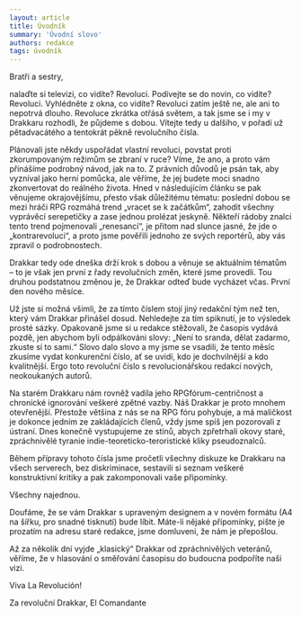 ```yaml
---
layout: article
title: Úvodník
summary: 'Úvodní slovo'
authors: redakce
tags: úvodník
---
```


Bratři a sestry,

nalaďte si televizi, co vidíte? Revoluci. Podívejte se do novin, co vidíte? Revoluci. Vyhlédněte z okna, co vidíte? Revoluci zatím ještě ne, ale ani to nepotrvá dlouho. Revoluce zkrátka otřásá světem, a tak jsme se i my v Drakkaru rozhodli, že půjdeme s dobou. Vítejte tedy u dalšího, v pořadí už pětadvacátého a tentokrát pěkně revolučního čísla.

Plánovali jste někdy uspořádat vlastní revoluci, povstat proti zkorumpovaným režimům se zbraní v ruce? Víme, že ano, a proto vám přinášíme podrobný návod, jak na to. Z právních důvodů je psán tak, aby vyzníval jako herní pomůcka, ale věříme, že jej budete moci snadno zkonvertovat do reálného života. Hned v následujícím článku se pak věnujeme okrajovějšímu, přesto však důležitému tématu: poslední dobou se mezi hráči RPG rozmáhá trend „vracet se k začátkům“, zahodit všechny vyprávěcí serepetičky a zase jednou prolézat jeskyně. Někteří rádoby znalci tento trend pojmenovali „renesancí“, je přitom nad slunce jasné, že jde o „kontrarevoluci“, a proto jsme pověřili jednoho ze svých reportérů, aby vás zpravil o podrobnostech.

Drakkar tedy ode dneška drží krok s dobou a věnuje se aktuálním tématům – to je však jen první z řady revolučních změn, které jsme provedli. Tou druhou podstatnou změnou je, že Drakkar odteď bude vycházet včas. První den nového měsíce.

Už jste si možná všimli, že za
tímto číslem stojí jiný redakční tým
než ten, který vám Drakkar přinášel
dosud. Nehledejte za tím spiknutí, je
to výsledek prosté sázky. Opakovaně
jsme si u redakce stěžovali, že časopis
vydává pozdě, jen abychom byli
odpálkováni slovy: „Není to sranda,
dělat zadarmo, zkuste si to sami.“
Slovo dalo slovo a my jsme se vsadili,
že tento měsíc zkusíme vydat konkurenční
číslo, ať se uvidí, kdo je dochvilnější
a kdo kvalitnější. Ergo toto
revoluční číslo s revolucionářskou redakcí
nových, neokoukaných autorů.

Na starém Drakkaru nám rovněž
vadila jeho RPGfórum-centričnost
a chronické ignorování veškeré
zpětné vazby. Náš Drakkar je proto
mnohem otevřenější. Přestože většina
z nás se na RPG fóru pohybuje,
a má maličkost je dokonce jedním ze
zakládajících členů, vždy jsme spíš
jen pozorovali z ústraní. Dnes konečně
vystupujeme ze stínů, abych
zpřetrhali okovy staré, zpráchnivělé
tyranie indie-teoreticko-teroristické
kliky pseudoznalců.

Během přípravy tohoto čísla
jsme pročetli všechny diskuze ke
Drakkaru na všech serverech, bez
diskriminace, sestavili si seznam
veškeré konstruktivní kritiky a pak
zakomponovali vaše připomínky.

Všechny najednou.

Doufáme, že se vám Drakkar
s upraveným designem a v novém
formátu (A4 na šířku, pro snadné
tisknutí) bude líbit. Máte-li nějaké
připomínky, pište je prozatím na adresu
staré redakce, jsme domluveni,
že nám je přepošlou.

Až za několik dní vyjde „klasický“
Drakkar od zpráchnivělých
veteránů, věříme, že v hlasování
o směřování časopisu do budoucna
podpoříte naši vizi.

Viva La Revolución!
<div class="signature">
Za revoluční Drakkar,
El Comandante
</div>
